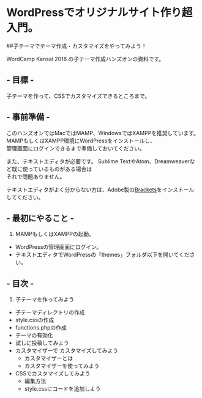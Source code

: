 # WordPressでオリジナルサイト作り超入門。
##子テーマでテーマ作成・カスタマイズをやってみよう！

WordCamp Kansai 2016 の子テーマ作成ハンズオンの資料です。

## - 目標 -

子テーマを作って、CSSでカスタマイズできるところまで。

## - 事前準備 -

このハンズオンではMacではMAMP、WindowsではXAMPPを推奨しています。
MAMPもしくはXAMPP環境にWordPressをインストールし、  
管理画面にログインできるまで準備しておいてください。

また、テキストエディタが必要です。
Sublime TextやAtom、Dreamweaverなど既に使っているものがある場合は  
それで問題ありません。

テキストエディタがよく分からない方は、Adobe製の[Brackets](http://brackets.io/)をインストールしてください。

## - 最初にやること -

1. MAMPもしくはXAMPPの起動。
+ WordPressの管理画面にログイン。
+ テキストエディタでWordPressの「themes」フォルダ以下を開いてください。

## - 目次 -

1. 子テーマを作ってみよう
  + 子テーマディレクトリの作成
  + style.cssの作成
  + functions.phpの作成
  + テーマの有効化
  + 試しに投稿してみよう
+ カスタマイザーで カスタマイズしてみよう
  + カスタマイザーとは
  + カスタマイザーを使ってみよう
+ CSSでカスタマイズしてみよう
  + 編集方法
  + style.cssにコードを追加しよう
